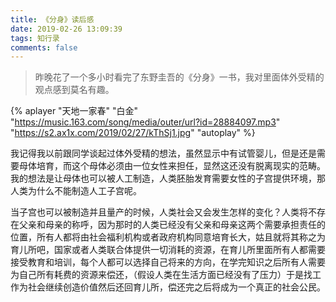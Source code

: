 ```yaml
---
title: 《分身》读后感
date: 2019-02-26 13:09:39
tags: 知行录
comments: false
---
```


> 昨晚花了一个多小时看完了东野圭吾的《分身》一书，我对里面体外受精的观点感到莫名有趣。

{% aplayer "天地一家春" "白金" "https://music.163.com/song/media/outer/url?id=28884097.mp3" "https://s2.ax1x.com/2019/02/27/kThSj1.jpg" "autoplay" %}

我记得我以前跟同学谈起过体外受精的想法，虽然显示中有试管婴儿，但是还是需要母体培育，而这个母体必须由一位女性来担任，显然这还没有脱离现实的范畴。我的想法是让母体也可以被人工制造，人类胚胎发育需要女性的子宫提供环境，那人类为什么不能制造人工子宫呢。

当子宫也可以被制造并且量产的时候，人类社会又会发生怎样的变化？人类将不存在父亲和母亲的称呼，因为那时的人类已经没有父亲和母亲这两个需要承担责任的位置，所有人都将由社会福利机构或者政府机构同意培育长大，姑且就将其称之为育儿所吧，国家或者人类联合体提供一切消耗的资源，在育儿所里面所有人都需要接受教育和培训，每个人都可以选择自己将来的方向，在学完知识之后所有人需要为自己所有耗费的资源来偿还，（假设人类在生活方面已经没有了压力）于是找工作为社会继续创造价值然后还回育儿所，偿还完之后将成为一个真正的社会公民。